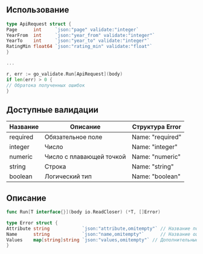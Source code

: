 ## Использование

```go
type ApiRequest struct {
Page      int     `json:"page" validate:"integer`
YearFrom  int     `json:"year_from" validate:"integer"`
YearTo    int     `json:"year_to" validate:"integer"`
RatingMin float64 `json:"rating_min" validate:"float"`
}

...

r, err := go_validate.Run[ApiRequest](body)
if len(err) > 0 {
// Обратока полученных ошибок
}
```

## Доступные валидации

| Название | Описание                 | Структура Error  |
|----------|--------------------------|------------------|
| required | Обязательное поле        | Name: "required" |         
| integer  | Число                    | Name: "integer"  |
| numeric  | Число с плавающей точкой | Name: "numeric"  |
| string   | Строка                   | Name: "string"   |
| boolean  | Логический тип           | Name: "boolean"  |

## Описание

```go
func Run[T interface{}](body io.ReadCloser) (*T, []Error)
```

```go
type Error struct {
Attribute string            `json:"attribute,omitempty"` // Название поля
Name      string            `json:"name,omitempty"`      // Название ошибки
Values    map[string]string `json:"values,omitempty"` // Дополнительные поля
}
```